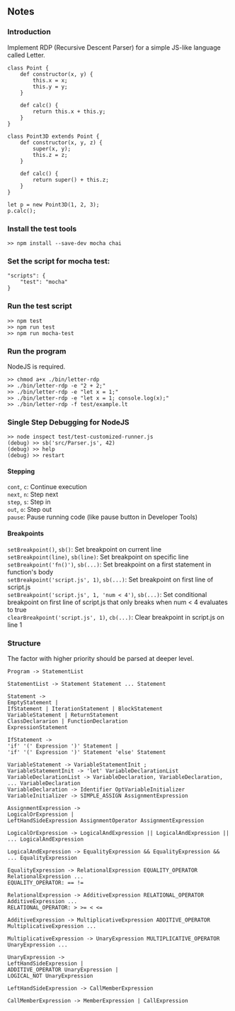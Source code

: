 ## Notes
### Introduction
Implement RDP (Recursive Descent Parser) for a simple JS-like language called Letter.
```
class Point {
    def constructor(x, y) {
        this.x = x;
        this.y = y;
    }

    def calc() {
        return this.x + this.y;
    }
}

class Point3D extends Point {
    def constructor(x, y, z) {
        super(x, y);
        this.z = z;
    }

    def calc() {
        return super() + this.z;
    }
}

let p = new Point3D(1, 2, 3);
p.calc();
```

### Install the test tools
```
>> npm install --save-dev mocha chai
```

### Set the script for mocha test:
```
"scripts": {
    "test": "mocha"
}
```

### Run the test script
```
>> npm test
>> npm run test
>> npm run mocha-test
```

### Run the program
NodeJS is required.
```
>> chmod a+x ./bin/letter-rdp
>> ./bin/letter-rdp -e "2 + 2;"
>> ./bin/letter-rdp -e "let x = 1;"
>> ./bin/letter-rdp -e "let x = 1; console.log(x);"
>> ./bin/letter-rdp -f test/example.lt
```

### Single Step Debugging for NodeJS
```
>> node inspect test/test-customized-runner.js
(debug) >> sb('src/Parser.js', 42) 
(debug) >> help
(debug) >> restart
```

#### Stepping
`cont`, `c`: Continue execution  
`next`, `n`: Step next  
`step`, `s`: Step in  
`out`, `o`: Step out  
`pause`: Pause running code (like pause button in Developer Tools)   

#### Breakpoints
`setBreakpoint()`, `sb()`: Set breakpoint on current line  
`setBreakpoint(line)`, `sb(line)`: Set breakpoint on specific line  
`setBreakpoint('fn()')`, `sb(...)`: Set breakpoint on a first statement in function's body  
`setBreakpoint('script.js', 1)`, `sb(...)`: Set breakpoint on first line of script.js  
`setBreakpoint('script.js', 1, 'num < 4')`, `sb(...)`: Set conditional breakpoint on first line of script.js that only breaks when num < 4 evaluates to true  
`clearBreakpoint('script.js', 1)`, `cb(...)`: Clear breakpoint in script.js on line 1  

### Structure
The factor with higher priority should be parsed at deeper level.

```
Program -> StatementList  

StatementList -> Statement Statement ... Statement  

Statement ->  
EmptyStatement |  
IfStatement | IterationStatement | BlockStatement  
VariableStatement | ReturnStatement  
ClassDeclararion | FunctionDeclaration  
ExpressionStatement  

IfStatement ->  
'if' '(' Expression ')' Statement | 
'if' '(' Expression ')' Statement 'else' Statement

VariableStatement -> VariableStatementInit ;  
VariableStatementInit -> 'let' VariableDeclarationList  
VariableDeclarationList -> VariableDeclaration, VariableDeclaration, ... VariableDeclaration  
VariableDeclaration -> Identifier OptVariableInitializer
VariableInitializer -> SIMPLE_ASSIGN AssignmentExpression

AssignmentExpression ->
LogicalOrExpression |  
LeftHandSideExpression AssignmentOperator AssignmentExpression

LogicalOrExpression -> LogicalAndExpression || LogicalAndExpression || ... LogicalAndExpression

LogicalAndExpression -> EqualityExpression && EqualityExpression && ... EqualityExpression

EqualityExpression -> RelationalExpression EQUALITY_OPERATOR RelationalExpression ...  
EQUALITY_OPERATOR: == !=

RelationalExpression -> AdditiveExpression RELATIONAL_OPERATOR AdditiveExpression ...  
RELATIONAL_OPERATOR: > >= < <=

AdditiveExpression -> MultiplicativeExpression ADDITIVE_OPERATOR MultiplicativeExpression ...

MultiplicativeExpression -> UnaryExpression MULTIPLICATIVE_OPERATOR UnaryExpression ...

UnaryExpression ->  
LeftHandSideExpression |  
ADDITIVE_OPERATOR UnaryExpression |  
LOGICAL_NOT UnaryExpression  

LeftHandSideExpression -> CallMemberExpression

CallMemberExpression -> MemberExpression | CallExpression
```
